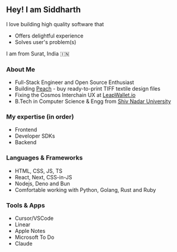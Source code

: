 ## Hey! I am Siddharth

I love building high quality software that
- Offers delightful experience
- Solves user's problem(s)

I am from Surat, India 🇮🇳

### About Me
- Full-Stack Engineer and Open Source Enthusiast
- Building [Peach](https://mypeach.in) - buy ready-to-print TIFF textile design files
- Fixing the Cosmos Interchain UX at [LeapWallet.io](https://leapwallet.io)
- B.Tech in Computer Science & Engg from [Shiv Nadar University](https://snu.edu.in)

### My expertise (in order)

- Frontend
- Developer SDKs
- Backend

### Languages & Frameworks

- HTML, CSS, JS, TS
- React, Next, CSS-in-JS
- Nodejs, Deno and Bun
- Comfortable working with Python, Golang, Rust and Ruby

### Tools & Apps

- Cursor/VSCode
- Linear
- Apple Notes
- Microsoft To Do
- Claude
